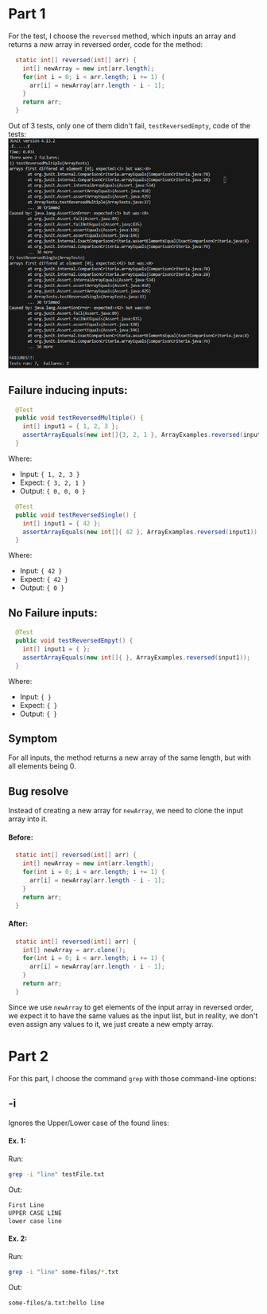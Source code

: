 # Part 1
For the test, I choose the `reversed` method, which inputs an array and returns a *new* array in reversed order, code for the method:
```java
  static int[] reversed(int[] arr) {
    int[] newArray = new int[arr.length];
    for(int i = 0; i < arr.length; i += 1) {
      arr[i] = newArray[arr.length - i - 1];
    }
    return arr;
  }
```

Out of 3 tests, only one of them didn't fail, `testReversedEmpty`, code of the tests:
![Image](img/tf-1.png)

## Failure inducing inputs:
```java
  @Test
  public void testReversedMultiple() {
    int[] input1 = { 1, 2, 3 };
    assertArrayEquals(new int[]{3, 2, 1 }, ArrayExamples.reversed(input1));
  }
```
Where:
- Input: `{ 1, 2, 3 }`
- Expect: `{ 3, 2, 1 }`
- Output: `{ 0, 0, 0 }`

```java
  @Test
  public void testReversedSingle() {
    int[] input1 = { 42 };
    assertArrayEquals(new int[]{ 42 }, ArrayExamples.reversed(input1));
  }
```
Where:
- Input: `{ 42 }`
- Expect: `{ 42 }`
- Output: `{ 0 }`

## No Failure inputs:
```java
  @Test
  public void testReversedEmpyt() {
    int[] input1 = { };
    assertArrayEquals(new int[]{ }, ArrayExamples.reversed(input1));
  }
```
Where:
- Input: `{ }`
- Expect: `{ }`
- Output: `{ }`

## Symptom
For all inputs, the method returns a new array of the same length, but with all elements being 0. 

## Bug resolve
Instead of creating a new array for `newArray`, we need to clone the input array into it.
#### Before:
```java
  static int[] reversed(int[] arr) {
    int[] newArray = new int[arr.length];
    for(int i = 0; i < arr.length; i += 1) {
      arr[i] = newArray[arr.length - i - 1];
    }
    return arr;
  }
```
#### After:
```java
  static int[] reversed(int[] arr) {
    int[] newArray = arr.clone();
    for(int i = 0; i < arr.length; i += 1) {
      arr[i] = newArray[arr.length - i - 1];
    }
    return arr;
  }
```
Since we use `newArray` to get elements of the input array in reversed order, we expect it to have the same values as the input list, but in reality, we don't even assign any values to it, we just create a new empty array. 

# Part 2
For this part, I choose the command `grep` with those command-line options:

## -i
Ignores the Upper/Lower case of the found lines:
#### Ex. 1:
Run:
```bash
grep -i "line" testFile.txt
```
Out:
```
First Line
UPPER CASE LINE
lower case line
```

#### Ex. 2:
Run:
```bash
grep -i "line" some-files/*.txt
```
Out:
```
some-files/a.txt:hello line
```

